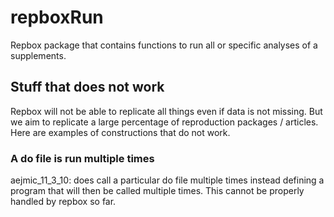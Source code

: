 # repboxRun

Repbox package that contains functions to run all or specific analyses of a supplements.

## Stuff that does not work

Repbox will not be able to replicate all things even if data is not missing. But we aim to replicate a large percentage of reproduction packages / articles. Here are examples of constructions that do not work.

### A do file is run multiple times

aejmic_11_3_10: does call a particular do file multiple times instead defining a program that will then be called multiple times. This cannot be properly handled by repbox so far.
